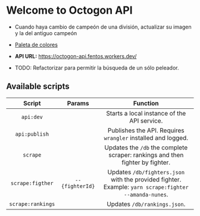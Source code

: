 # Welcome to Octogon API

- Cuando haya cambio de campeón de una división, actualizar su imagen y la del antiguo campeón
- [Paleta de colores](https://coolors.co/palette/001219-005f73-0a9396-94d2bd-e9d8a6-ee9b00-ca6702-bb3e03-ae2012-9b2226)

- **API URL:** https://octogon-api.fentos.workers.dev/

- TODO: Refactorizar para permitir la búsqueda de un sólo peleador.

## Available scripts

|      Script       |     Params      |                                               Function                                                |
| :---------------: | :-------------: | :---------------------------------------------------------------------------------------------------: |
|     `api:dev`     |                 |                              Starts a local instance of the API service.                              |
|   `api:publish`   |                 |                     Publishes the API. Requires `wrangler` installed and logged.                      |
|     `scrape`      |                 |             Updates the `/db` the complete scraper: rankings and then fighter by fighter.             |
| `scrape:figther`  | `--{fighterId}` | Updates `/db/fighters.json` with the provided fighter. Example: `yarn scrape:fighter --amanda-nunes`. |
| `scrape:rankings` |                 |                                     Updates `/db/rankings.json`.                                      |
